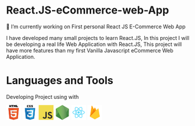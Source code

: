 # React.JS-eCommerce-web-App
 🔭 I’m currently working on  First personal React JS E-Commerce Web App
 
 I have developed many small projects to learn React.JS, In this project I will be developing a real life Web Application with React.JS, This project will have more features than my first Vanilla Javascript eCommerce Web Application.
 

 
 
 # Languages and Tools
 
 Developing Project using with
 
 <img src="https://github.com/github/explore/blob/main/topics/html/html.png" alt="html" width="40" height="40"/> 
 <img src="https://github.com/github/explore/blob/main/topics/css/css.png" alt="css" width="40" height="40"/> 
 <img src="https://github.com/github/explore/blob/main/topics/javascript/javascript.png" alt="javascript" width="40" height="40"/> 
 <img src="https://github.com/github/explore/blob/main/topics/nodejs/nodejs.png" alt="nodejs" width="40" height="40"/> 
 <img src="https://github.com/github/explore/blob/main/topics/react/react.png" alt="react" width="40" height="40"/> 
 <img src="https://github.com/github/explore/blob/main/topics/firebase/firebase.png" alt="firebase" width="40" height="40"/>
  
  
